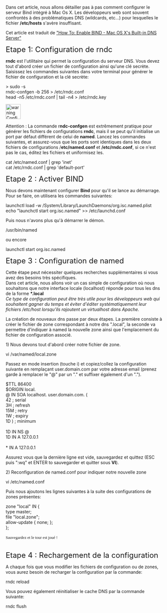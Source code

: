 
Dans cet article, nous allons détailler pas à pas comment configurer le serveur Bind intégré à Mac Os X.
Les développeurs web sont souvent confrontés à des problématiques DNS (wildcards, etc...) pour lesquelles le fichier **/etc/hosts** s'avère insuffisant.

Cet article est traduit de <a href="http://www.macshadows.com/kb/index.php?title=How_To:_Enable_BIND_-_Mac_OS_X's_Built-in_DNS_Server" target="_blank">"How To: Enable BIND - Mac OS X's Built-in DNS Server"</a>

<span style="font-size: x-large;">Etape 1: Configuration de rndc</span>

**rndc** est l'utilitaire qui permet la configuration du serveur DNS. Vous devez tout d'abord créer un fichier de configuration ainsi qu'une clé secrète.
Saisissez les commandes suivantes dans votre terminal pour générer le fichier de configuration et la clé secrète:

<div class="codecolorer-container bash vibrant" style="overflow:auto;white-space:nowrap;width:100%;">
  <div class="bash codecolorer">
    <span class="sy0">></span> <span class="kw2">sudo</span> <span class="re5">-s</span><br /> rndc-confgen <span class="re5">-b</span> <span class="nu0">256</span> <span class="sy0">></span> <span class="sy0">/</span>etc<span class="sy0">/</span>rndc.conf<br /> <span class="kw2">head</span> <span class="re5">-n5</span> <span class="sy0">/</span>etc<span class="sy0">/</span>rndc.conf <span class="sy0">|</span> <span class="kw2">tail</span> <span class="re5">-n4</span> <span class="sy0">></span> <span class="sy0">/</span>etc<span class="sy0">/</span>rndc.key
  </div>
</div>

[<img class="size-full wp-image-146 alignleft" title="warning" src="/blog/wp-content/uploads/2010/04/warning.png" alt="warning Configuration de Bind sous Mac OS X" width="48" height="48" />][1]

Attention : La commande r**ndc-confgen** est extrêmement pratique pour générer les fichiers de configurations **rndc**, mais il se peut qu'il initialise un port par défaut différent de celui de **named**.
Lancez les commandes suivantes, et assurez-vous que les ports sont identiques dans les deux fichiers de configurations /**etc/named.conf** et **/etc/rndc.conf**, si ce n'est pas le cas, éditez les fichiers et uniformisez les.

<p style="text-align: left;">
  <div class="codecolorer-container bash vibrant" style="overflow:auto;white-space:nowrap;width:100%;">
    <div class="bash codecolorer">
      <span class="kw2">cat</span> <span class="sy0">/</span>etc<span class="sy0">/</span>named.conf <span class="sy0">|</span> <span class="kw2">grep</span> <span class="st_h">'inet'</span><br /> <span class="kw2">cat</span> <span class="sy0">/</span>etc<span class="sy0">/</span>rndc.conf <span class="sy0">|</span> <span class="kw2">grep</span> <span class="st_h">'default-port'</span>
    </div>
  </div>

  <p>
    <span style="font-size: x-large;">Etape 2 : Activer BIND</span>
  </p>

  <p>
    Nous devons maintenant configurer <strong>Bind</strong> pour qu'il se lance au démarrage. Pour se faire, on utilisera les commandes suivantes:
  </p>

  <div class="codecolorer-container bash vibrant" style="overflow:auto;white-space:nowrap;width:100%;">
    <div class="bash codecolorer">
      launchctl load <span class="re5">-w</span> <span class="sy0">/</span>System<span class="sy0">/</span>Library<span class="sy0">/</span>LaunchDaemons<span class="sy0">/</span>org.isc.named.plist<br /> <span class="kw3">echo</span> <span class="st0">"launchctl start org.isc.named"</span> <span class="sy0">>></span> <span class="sy0">/</span>etc<span class="sy0">/</span>launchd.conf
    </div>
  </div>

  <p>
    Puis nous n'avons plus qu'à démarrer le démon.
  </p>

  <div class="codecolorer-container bash vibrant" style="overflow:auto;white-space:nowrap;width:100%;">
    <div class="bash codecolorer">
      <span class="sy0">/</span>usr<span class="sy0">/</span>bin<span class="sy0">/</span>named
    </div>
  </div>

  <p>
    ou encore
  </p>

  <div class="codecolorer-container bash vibrant" style="overflow:auto;white-space:nowrap;width:100%;">
    <div class="bash codecolorer">
      launchctl start org.isc.named
    </div>
  </div>

  <p>
    <span style="font-size: x-large;">Etape 3 : Configuration de named<br /> </span>
  </p>

  <p>
    Cette étape peut nécessiter quelques recherches supplémentaires si vous avez des besoins très spécifiques.<br /> Dans cet article, nous allons voir un cas simple de configuration où nous souhaitons que notre interface locale (localhost) réponde pour tous les dns de la forme <strong>*.local<br /> <span style="font-weight: normal;"><em>Ce type de configuration peut être très utile pour les développeurs web qui souhaitent gagner du temps et éviter d'éditer systématiquement leur fichiers /etc/host lorsqu'ils rajoutent un virtualhost dans Apache.</em></span></strong>
  </p>

  <p>
    <span style="font-style: normal;">La création de nouveaux dns passe par deux étapes. La première consiste à créer le fichier de zone correspondant à notre dns ".local", la seconde va permettre d'indiquer à named la nouvelle zone ainsi que l'emplacement du fichier de configuration associé.</span>
  </p>

  <p>
    <span style="font-weight: normal;">1) Nous devons tout d'abord créer notre fichier de zone.</span>
  </p>

  <div class="codecolorer-container bash vibrant" style="overflow:auto;white-space:nowrap;width:100%;">
    <div class="bash codecolorer">
      <span class="kw2">vi</span> <span class="sy0">/</span>var<span class="sy0">/</span>named<span class="sy0">/</span>local.zone
    </div>
  </div>

  <p>
    Passez en mode insertion (touche i) et copiez/collez la configuration suivante en remplaçant user.domain.com par votre adresse email (prenez garde à remplacer le "@" par un "." et suffixer également d'un ".").
  </p>

  <div class="codecolorer-container bash vibrant" style="overflow:auto;white-space:nowrap;width:100%;">
    <div class="bash codecolorer">
      <span class="re1">$TTL</span>    <span class="nu0">86400</span><br /> <span class="re1">$ORIGIN</span> local.<br /> <span class="sy0">@</span>       IN      SOA     localhost.      user.domain.com. <span class="br0">&#40;</span><br />                                         <span class="nu0">42</span>              ; serial<br />                                         3H              ; refresh<br />                                         15M             ; retry<br />                                         1W              ; expiry<br />                                         1D <span class="br0">&#41;</span>            ; minimum<br /> <br />                         1D IN NS        <span class="sy0">@</span><br />                         1D IN A         127.0.0.1<br /> <br /> <span class="sy0">*</span> IN A 127.0.0.1
    </div>
  </div>

  <p>
    Assurez vous que la dernière ligne est vide, sauvegardez et quittez (ESC puis ":wq" et ENTER to sauvegarder et quitter sous <strong>VI</strong>).
  </p>

  <p>
    2) Reconfiguration de named.conf pour indiquer notre nouvelle zone
  </p>

  <div class="codecolorer-container bash vibrant" style="overflow:auto;white-space:nowrap;width:100%;">
    <div class="bash codecolorer">
      <span class="kw2">vi</span> <span class="sy0">/</span>etc<span class="sy0">/</span>named.conf
    </div>
  </div>

  <p>
    Puis nous ajoutons les lignes suivantes à la suite des configurations de zones présentes:
  </p>

  <div class="codecolorer-container bash vibrant" style="overflow:auto;white-space:nowrap;width:100%;">
    <div class="bash codecolorer">
      zone <span class="st0">"local"</span> IN <span class="br0">&#123;</span><br />         <span class="kw3">type</span> master;<br />         <span class="kw2">file</span> <span class="st0">"local.zone"</span>;<br />         allow-update <span class="br0">&#123;</span> none; <span class="br0">&#125;</span>;<br /> <span class="br0">&#125;</span>;
    </div>
  </div>

  <p>
    <span style="font-family: Georgia, 'Times New Roman', 'Bitstream Charter', Times, serif; line-height: 19px; white-space: normal; font-size: 13px;">Sauvegardez et le tour est joué !</span><br /> <span style="font-family: Georgia, 'Times New Roman', 'Bitstream Charter', Times, serif; line-height: 19px; white-space: normal; font-size: 13px;"><br /> </span>
  </p>

  <p>
    <span style="font-size: x-large;">Etape 4 : Rechargement de la configuration</span>
  </p>

  <p>
    A chaque fois que vous modifier les fichiers de configuration ou de zones, vous aurez besoin de recharger la configuration par la commande:
  </p>

  <div class="codecolorer-container bash vibrant" style="overflow:auto;white-space:nowrap;width:100%;">
    <div class="bash codecolorer">
      rndc reload
    </div>
  </div>

  <p>
    Vous pouvez également réinitialiser le cache DNS par la commande suivante:
  </p>

  <div class="codecolorer-container bash vibrant" style="overflow:auto;white-space:nowrap;width:100%;">
    <div class="bash codecolorer">
      rndc flush
    </div>
  </div></pre>

 [1]: /blog/wp-content/uploads/2010/04/warning.png